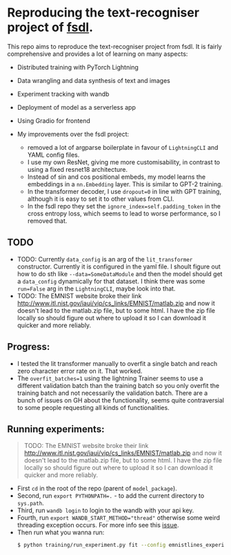 # Reproducing the text-recogniser project of <a href="https://github.com/the-full-stack/fsdl-text-recognizer-2022-labs">fsdl</a>.
This repo aims to reproduce the text-recogniser project from fsdl. It is fairly comprehensive and provides a lot of learning
on many aspects: 
* Distributed training with PyTorch Lightning 
* Data wrangling and data synthesis of text and images
* Experiment tracking with wandb
* Deployment of model as a serverless app
* Using Gradio for frontend

* My improvements over the fsdl project:
	* removed a lot of argparse boilerplate in favour of `LightningCLI` and YAML config files.
	* I use my own ResNet, giving me more customisability, in contrast to using a fixed resnet18 architecture.
	* Instead of sin and cos positional embeds, my model learns the embeddings in a `nn.Embedding` layer. This is similar to GPT-2 training.
	* In the transformer decoder, I use `dropout=0` in line with GPT training, although it is easy to set it to other values from CLI.
	* In the fsdl repo they set the `ignore_index=self.padding_token` in the cross entropy loss, which seems to lead to worse performance, so I removed that.

## TODO
* TODO: Currently `data_config` is an arg of the `lit_transformer` constructor. Currently it is configured in the yaml file. I shoult figure out how to do sth like `--data=SomeDataModule` and then the model should get a `data_config` dynamically for that dataset. I think there was some `run=False` arg in the `LightningCLI`, maybe look into that.
* TODO: The EMNIST website broke their link <a href="http://www.itl.nist.gov/iaui/vip/cs_links/EMNIST/matlab.zip">http://www.itl.nist.gov/iaui/vip/cs_links/EMNIST/matlab.zip</a> and now it doesn't lead to the matlab.zip file, but to some html. I have the zip file locally so should figure out where to upload it so I can download it quicker and more reliably.

## Progress:
* I tested the lit transformer manually to overfit a single batch and reach zero character error rate on it. That worked. 
* The `overfit_batches=1` using the lightning Trainer seems to use a different validation batch than the training batch so you only overfit the training batch and not necessarily the validation batch. There are a bunch of issues on GH about the functionality, seems quite contraversial to some people requesting all kinds of functionalities.

## Running experiments:
> TODO: The EMNIST website broke their link <a href="http://www.itl.nist.gov/iaui/vip/cs_links/EMNIST/matlab.zip">http://www.itl.nist.gov/iaui/vip/cs_links/EMNIST/matlab.zip</a> and now it doesn't lead to the matlab.zip file, but to some html. I have the zip file locally so should figure out where to upload it so I can download it quicker and more reliably.
* First `cd` in the root of the repo (parent of `model_package`).
* Second, run `export PYTHONPATH=.` - to add the current directory to `sys.path`.
* Third, run `wandb login` to login to the wandb with your api key.
* Fourth, run `export WANDB_START_METHOD="thread"` otherwise some weird threading exception occurs. For more info see this <a href="https://github.com/wandb/wandb/issues/3223#issuecomment-1032820724">issue</a>.
* Then run what you wanna run:
	```bash
	$ python training/run_experiment.py fit --config emnistlines_experiment_config --trainer.overfit_batches=1 --trainer.max_epochs=200 --trainer.every_n_epochs=100 --data.batch_size=64
	```
